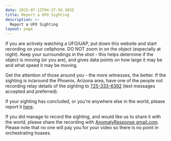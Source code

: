 ```yaml
---
date: 2025-07-12T04:37:56.303Z
title: Report a UFO Sighting
description: >-
  Report a UFO Sighting
layout: page
---
```

If you are actively watching a UFO/UAP, put down this website and start recording on your cellphone. DO NOT zoom in on the object (especially at night). Keep your surroundings in the shot - this helps determine if the object is moving (or you are), and gives data points on how large it may be and what speed it may be moving.

Get the attention of those around you - the more witnesses, the better. If the sighting is in/around the Phoenix, Arizona area, have one of the people not recording relay details of the sighting to <a title="Seven Two Five Three Three Three Six Three Nine Two" href="sms://+17253336392">&#55;&#50;&#53;-&#51;&#51;&#51;-&#54;&#51;&#57;&#50;</a> (text messages accepted and preferred).

If your sighting has concluded, or you're anywhere else in the world, please report it <a target="_blank" title="to the National UFO Reporting Center" href="https://nuforc.org/report-a-ufo/">here</a>.

If you did manage to record the sighting, and would like us to share it with the world, please share the recording with <a href="javascript:location='mailto:\u0061\u006e\u006f\u006d\u0061\u006c\u0079\u0072\u0065\u0073\u0070\u006f\u006e\u0073\u0065\u0040\u0067\u006d\u0061\u0069\u006c\u002e\u0063\u006f\u006d';void 0">AnomalyResponse <i class="fa-solid fa-at"></i> gmail.com</a>. Please note that no one will pay you for your video so there is no point in orchestrating hoaxes.